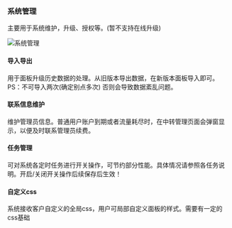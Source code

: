 ### 系统管理  
主要用于系统维护，升级、授权等。(暂不支持在线升级)

![系统管理](https://github.com/noobcfy/wikis/blob/dev/Screenshots/system-ctl.png)  

#### 导入导出  

用于面板升级历史数据的处理。从旧版本导出数据，在新版本面板导入即可。PS：不可导入两次(确定别点多次) 否则会导致数据紊乱问题。

#### 联系信息维护  

维护管理员信息。普通用户账户到期或者流量耗尽时，在中转管理页面会弹窗显示，以便及时联系管理员续费。

#### 任务管理

可对系统各定时任务进行开关操作，可节约部分性能。具体情况请参照各任务说明。开启/关闭开关操作后续保存后生效！

#### 自定义css
系统接收客户自定义的全局css，用户可局部自定义面板的样式。需要有一定的css基础